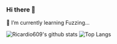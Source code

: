### Hi there 👋
🌱 I’m currently learning Fuzzing...
<!--
**Ricardio609/Ricardio609** is a ✨ _special_ ✨ repository because its `README.md` (this file) appears on your GitHub profile.

Here are some ideas to get you started:

- 🔭 I’m currently working on ...
- 🌱 I’m currently learning ...
- 👯 I’m looking to collaborate on ...
- 🤔 I’m looking for help with ...
- 💬 Ask me about ...
- 📫 How to reach me: ...
- 😄 Pronouns: ...
- ⚡ Fun fact: ...
-->
![Ricardio609's github stats](https://github-readme-stats.vercel.app/api?username=ricardio609&count_private=true&show_icons=true&show_icons=true)
![Top Langs](https://github-readme-stats.vercel.app/api/top-langs/?username=ricardio609&layout=compact)

